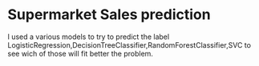
# Supermarket Sales prediction

I used a various models to try to predict the label LogisticRegression,DecisionTreeClassifier,RandomForestClassifier,SVC to see wich of those will fit better the problem.



